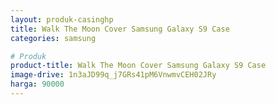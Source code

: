 ```yaml
---
layout: produk-casinghp
title: Walk The Moon Cover Samsung Galaxy S9 Case
categories: samsung

# Produk
product-title: Walk The Moon Cover Samsung Galaxy S9 Case
image-drive: 1n3aJD99q_j7GRs41pM6VnwmvCEH02JRy
harga: 90000
---
```

